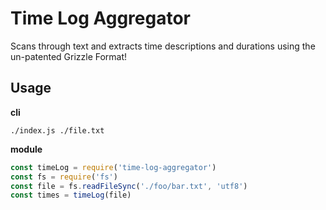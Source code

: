# Time Log Aggregator

Scans through text and extracts time descriptions and durations using the
un-patented Grizzle Format!


## Usage

**cli**
```
./index.js ./file.txt
```

**module**

```js
const timeLog = require('time-log-aggregator')
const fs = require('fs')
const file = fs.readFileSync('./foo/bar.txt', 'utf8')
const times = timeLog(file)
```
